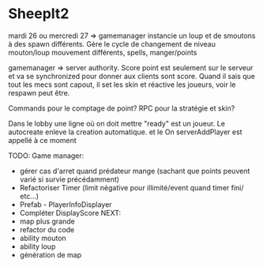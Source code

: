 # SheepIt2

mardi 26 ou mercredi 27 => gamemanager instancie un loup et de smoutons à des spawn différents. Gère le cycle de changement de niveau
mouton/loup mouvement différents, spells, manger/points

gamemanager => server authority. Score point est seulement sur le serveur et va se synchronized pour donner aux clients sont score.
Quand il sais que tout les mecs sont capout, il set les skin et réactive les joueurs, voir le respawn peut être.

Commands pour le comptage de point?
RPC pour la stratégie et skin?

Dans le lobby une ligne où on doit mettre "ready" est un joueur. Le autocreate enleve la creation automatique. et le On serverAddPlayer est appellé à ce moment

TODO:
Game manager:
- gérer cas d'arret quand prédateur mange (sachant que points peuvent varié si survie précédamment)
- Refactoriser Timer (limit négative pour illimité/event quand timer fini/ etc...)
- Prefab - PlayerInfoDisplayer
- Compléter DisplayScore
NEXT:
- map plus grande
- refactor du code
- ability mouton
- ability loup
- génération de map
